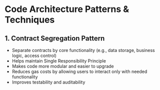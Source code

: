 
# Code Architecture Patterns & Techniques

## 1. Contract Segregation Pattern
- Separate contracts by core functionality (e.g., data storage, business logic, access control)
- Helps maintain Single Responsibility Principle
- Makes code more modular and easier to upgrade
- Reduces gas costs by allowing users to interact only with needed functionality
- Improves testability and auditability

